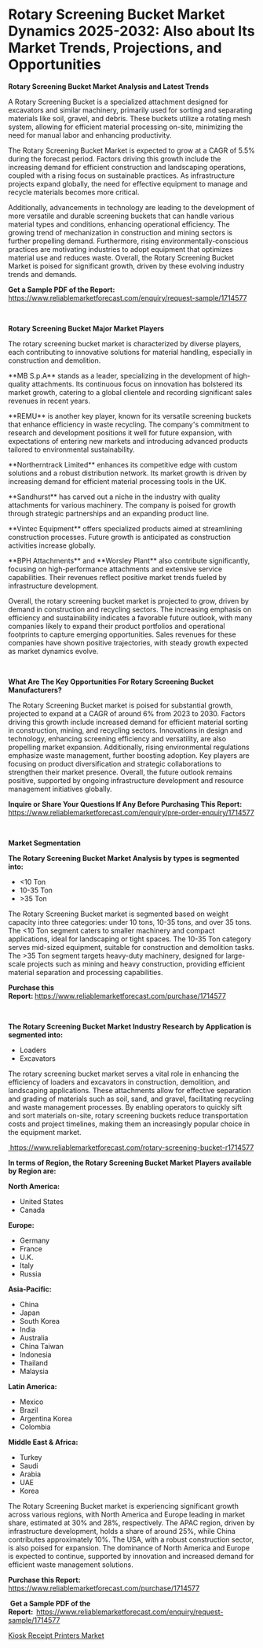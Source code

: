 <p><h1>Rotary Screening Bucket Market Dynamics 2025-2032: Also about Its Market Trends, Projections, and Opportunities</h1></p><p><strong>Rotary Screening Bucket Market Analysis and Latest Trends</strong></p>
<p><p>A Rotary Screening Bucket is a specialized attachment designed for excavators and similar machinery, primarily used for sorting and separating materials like soil, gravel, and debris. These buckets utilize a rotating mesh system, allowing for efficient material processing on-site, minimizing the need for manual labor and enhancing productivity.</p><p>The Rotary Screening Bucket Market is expected to grow at a CAGR of 5.5% during the forecast period. Factors driving this growth include the increasing demand for efficient construction and landscaping operations, coupled with a rising focus on sustainable practices. As infrastructure projects expand globally, the need for effective equipment to manage and recycle materials becomes more critical. </p><p>Additionally, advancements in technology are leading to the development of more versatile and durable screening buckets that can handle various material types and conditions, enhancing operational efficiency. The growing trend of mechanization in construction and mining sectors is further propelling demand. Furthermore, rising environmentally-conscious practices are motivating industries to adopt equipment that optimizes material use and reduces waste. Overall, the Rotary Screening Bucket Market is poised for significant growth, driven by these evolving industry trends and demands.</p></p>
<p><strong>Get a Sample PDF of the Report:&nbsp;</strong> <a href="https://www.reliablemarketforecast.com/enquiry/request-sample/1714577?utm_campaign=2393&utm_medium=2&utm_source=Github&utm_content=ia&utm_term=09042025&utm_id=rotary-screening-bucket">https://www.reliablemarketforecast.com/enquiry/request-sample/1714577</a></p>
<p>&nbsp;</p>
<p><strong>Rotary Screening Bucket Major Market Players</strong></p>
<p><p>The rotary screening bucket market is characterized by diverse players, each contributing to innovative solutions for material handling, especially in construction and demolition. </p><p>**MB S.p.A** stands as a leader, specializing in the development of high-quality attachments. Its continuous focus on innovation has bolstered its market growth, catering to a global clientele and recording significant sales revenues in recent years.</p><p>**REMU** is another key player, known for its versatile screening buckets that enhance efficiency in waste recycling. The company's commitment to research and development positions it well for future expansion, with expectations of entering new markets and introducing advanced products tailored to environmental sustainability.</p><p>**Northerntrack Limited** enhances its competitive edge with custom solutions and a robust distribution network. Its market growth is driven by increasing demand for efficient material processing tools in the UK.</p><p>**Sandhurst** has carved out a niche in the industry with quality attachments for various machinery. The company is poised for growth through strategic partnerships and an expanding product line.</p><p>**Vintec Equipment** offers specialized products aimed at streamlining construction processes. Future growth is anticipated as construction activities increase globally.</p><p>**BPH Attachments** and **Worsley Plant** also contribute significantly, focusing on high-performance attachments and extensive service capabilities. Their revenues reflect positive market trends fueled by infrastructure development.</p><p>Overall, the rotary screening bucket market is projected to grow, driven by demand in construction and recycling sectors. The increasing emphasis on efficiency and sustainability indicates a favorable future outlook, with many companies likely to expand their product portfolios and operational footprints to capture emerging opportunities. Sales revenues for these companies have shown positive trajectories, with steady growth expected as market dynamics evolve.</p></p>
<p>&nbsp;</p>
<p><strong>What Are The Key Opportunities For Rotary Screening Bucket Manufacturers?</strong></p>
<p><p>The Rotary Screening Bucket market is poised for substantial growth, projected to expand at a CAGR of around 6% from 2023 to 2030. Factors driving this growth include increased demand for efficient material sorting in construction, mining, and recycling sectors. Innovations in design and technology, enhancing screening efficiency and versatility, are also propelling market expansion. Additionally, rising environmental regulations emphasize waste management, further boosting adoption. Key players are focusing on product diversification and strategic collaborations to strengthen their market presence. Overall, the future outlook remains positive, supported by ongoing infrastructure development and resource management initiatives globally.</p></p>
<p><strong>Inquire or Share Your Questions If Any Before Purchasing This Report:</strong> <a href="https://www.reliablemarketforecast.com/enquiry/pre-order-enquiry/1714577?utm_campaign=2393&utm_medium=2&utm_source=Github&utm_content=ia&utm_term=09042025&utm_id=rotary-screening-bucket">https://www.reliablemarketforecast.com/enquiry/pre-order-enquiry/1714577</a></p>
<p>&nbsp;</p>
<p><strong>Market Segmentation</strong></p>
<p><strong>The Rotary Screening Bucket Market Analysis by types is segmented into:</strong></p>
<p><ul><li><10 Ton</li><li>10-35 Ton</li><li>>35 Ton</li></ul></p>
<p><p>The Rotary Screening Bucket market is segmented based on weight capacity into three categories: under 10 tons, 10-35 tons, and over 35 tons. The <10 Ton segment caters to smaller machinery and compact applications, ideal for landscaping or tight spaces. The 10-35 Ton category serves mid-sized equipment, suitable for construction and demolition tasks. The >35 Ton segment targets heavy-duty machinery, designed for large-scale projects such as mining and heavy construction, providing efficient material separation and processing capabilities.</p></p>
<p><strong>Purchase this Report:&nbsp;</strong><a href="https://www.reliablemarketforecast.com/purchase/1714577?utm_campaign=2393&utm_medium=2&utm_source=Github&utm_content=ia&utm_term=09042025&utm_id=rotary-screening-bucket">https://www.reliablemarketforecast.com/purchase/1714577</a></p>
<p>&nbsp;</p>
<p><strong>The Rotary Screening Bucket Market Industry Research by Application is segmented into:</strong></p>
<p><ul><li>Loaders</li><li>Excavators</li></ul></p>
<p><p>The rotary screening bucket market serves a vital role in enhancing the efficiency of loaders and excavators in construction, demolition, and landscaping applications. These attachments allow for effective separation and grading of materials such as soil, sand, and gravel, facilitating recycling and waste management processes. By enabling operators to quickly sift and sort materials on-site, rotary screening buckets reduce transportation costs and project timelines, making them an increasingly popular choice in the equipment market.</p></p>
<p><a href="https://www.reliablemarketforecast.com/rotary-screening-bucket-r1714577?utm_campaign=2393&utm_medium=2&utm_source=Github&utm_content=ia&utm_term=09042025&utm_id=rotary-screening-bucket">&nbsp;https://www.reliablemarketforecast.com/rotary-screening-bucket-r1714577</a></p>
<p><strong>In terms of Region, the Rotary Screening Bucket Market Players available by Region are:</strong></p>
<p>
    <p> <strong> North America: </strong>
        <ul>
            <li>United States</li>
            <li>Canada</li>
        </ul>
        </p> 
    <p> <strong> Europe: </strong>
        <ul>
            <li>Germany</li>
            <li>France</li>
            <li>U.K.</li>
            <li>Italy</li>
            <li>Russia</li>
        </ul>
        </p> 
    <p> <strong> Asia-Pacific: </strong>
        <ul>
            <li>China</li>
            <li>Japan</li>
            <li>South Korea</li>
            <li>India</li>
            <li>Australia</li>
            <li>China Taiwan</li>
            <li>Indonesia</li>
            <li>Thailand</li>
            <li>Malaysia</li>
        </ul>
        </p> 
    <p> <strong> Latin America: </strong>
        <ul>
            <li>Mexico</li>
            <li>Brazil</li>
            <li>Argentina Korea</li>
            <li>Colombia</li>
        </ul>
        </p> 
    <p> <strong> Middle East & Africa: </strong>
        <ul>
            <li>Turkey</li>
            <li>Saudi</li>
            <li>Arabia</li>
            <li>UAE</li>
            <li>Korea</li>
        </ul>
    </p>
    </p>
<p><p>The Rotary Screening Bucket market is experiencing significant growth across various regions, with North America and Europe leading in market share, estimated at 30% and 28%, respectively. The APAC region, driven by infrastructure development, holds a share of around 25%, while China contributes approximately 10%. The USA, with a robust construction sector, is also poised for expansion. The dominance of North America and Europe is expected to continue, supported by innovation and increased demand for efficient waste management solutions.</p></p>
<p><strong>Purchase this Report: </strong><a href="https://www.reliablemarketforecast.com/purchase/1714577?utm_campaign=2393&utm_medium=2&utm_source=Github&utm_content=ia&utm_term=09042025&utm_id=rotary-screening-bucket">https://www.reliablemarketforecast.com/purchase/1714577</a></p>
<p>&nbsp;<strong>Get a Sample PDF of the Report:&nbsp;&nbsp;</strong><a href="https://www.reliablemarketforecast.com/enquiry/request-sample/1714577?utm_campaign=2393&utm_medium=2&utm_source=Github&utm_content=ia&utm_term=09042025&utm_id=rotary-screening-bucket">https://www.reliablemarketforecast.com/enquiry/request-sample/1714577</a></p>
<p><strong></strong></p>
<p><p><a href="https://github.com/kbollin866/Market-Research-Report-List-1/blob/main/kiosk-receipt-printers-market.md?utm_campaign=2393&utm_medium=2&utm_source=Github&utm_content=ia&utm_term=09042025&utm_id=rotary-screening-bucket">Kiosk Receipt Printers Market</a></p></p>